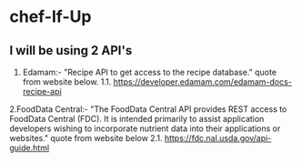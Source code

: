 # chef-If-Up

## I will be using 2 API's
1. Edamam:-  "Recipe API to get access to the recipe database." quote from website below.
	1.1. https://developer.edamam.com/edamam-docs-recipe-api

2.FoodData Central:- "The FoodData Central API provides REST access to FoodData Central (FDC). It is intended primarily to assist application developers wishing to incorporate nutrient data into their applications or websites." quote from website below
	2.1. https://fdc.nal.usda.gov/api-guide.html